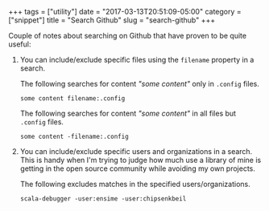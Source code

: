 +++
tags = ["utility"]
date = "2017-03-13T20:51:09-05:00"
category = ["snippet"]
title = "Search Github"
slug = "search-github"
+++

Couple of notes about searching on Github that have proven to be quite useful:

1. You can include/exclude specific files using the `filename` property in a
   search.

      The following searches for content _"some content"_ only in `.config` files.

      ```
      some content filename:.config
      ```

      The following searches for content _"some content"_ in all files but
      `.config` files.

      ```
      some content -filename:.config
      ```

2. You can include/exclude specific users and organizations in a search. This
   is handy when I'm trying to judge how much use a library of mine is getting
   in the open source community while avoiding my own projects.

      The following excludes matches in the specified users/organizations.

      ```
      scala-debugger -user:ensime -user:chipsenkbeil
      ```

